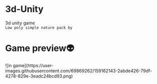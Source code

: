 # 3d-Unity
3d unity game
<br>
``` Low poly simple nature pack by ```

<h1>Game preview👽</h1>
![in game](https://user-images.githubusercontent.com/69869262/159162143-2abde426-79df-4278-829e-3eadc24bcd93.png)
